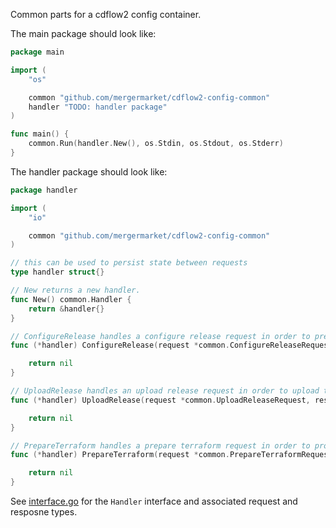 Common parts for a cdflow2 config container.

The main package should look like:

```go
package main

import (
	"os"

	common "github.com/mergermarket/cdflow2-config-common"
	handler "TODO: handler package"
)

func main() {
	common.Run(handler.New(), os.Stdin, os.Stdout, os.Stderr)
}
```

The handler package should look like:

```go
package handler

import (
	"io"

	common "github.com/mergermarket/cdflow2-config-common"
)

// this can be used to persist state between requests
type handler struct{}

// New returns a new handler.
func New() common.Handler {
	return &handler{}
}

// ConfigureRelease handles a configure release request in order to prepare for the release container to be ran.
func (*handler) ConfigureRelease(request *common.ConfigureReleaseRequest, response *common.ConfigureReleaseResponse, errorStream io.Writer) error {

	return nil
}

// UploadRelease handles an upload release request in order to upload the release after the release container is run.
func (*handler) UploadRelease(request *common.UploadReleaseRequest, response *common.UploadReleaseResponse, errorStream io.Writer, version string) error {

	return nil
}

// PrepareTerraform handles a prepare terraform request in order to provide configuration for terraform during a deploy, destroy, etc.
func (*handler) PrepareTerraform(request *common.PrepareTerraformRequest, response *common.PrepareTerraformResponse, errorStream io.Writer) error {

	return nil
}
```

See [interface.go](interface.go) for the `Handler` interface and associated request and resposne types.
